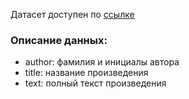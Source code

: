 Датасет доступен по [ссылке](https://disk.yandex.ru/d/LI8ayJNb-4jNcg)

### Описание данных:
   - author: фамилия и инициалы автора
   - title: название произведения
   - text: полный текст произведения

